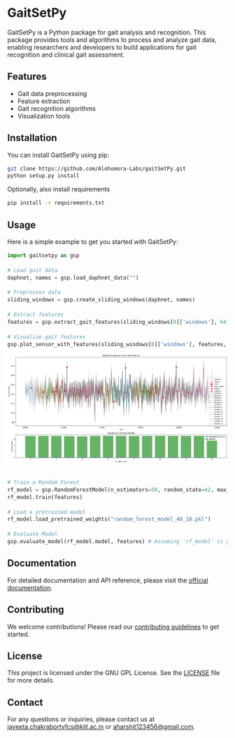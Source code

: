 # GaitSetPy

GaitSetPy is a Python package for gait analysis and recognition. This package provides tools and algorithms to process and analyze gait data, enabling researchers and developers to build applications for gait recognition and clinical gait assessment.

## Features

- Gait data preprocessing
- Feature extraction
- Gait recognition algorithms
- Visualization tools

## Installation

You can install GaitSetPy using pip:

```bash
git clone https://github.com/Alohomora-Labs/gaitSetPy.git
python setup.py install
```

Optionally, also install requirements
``` bash
pip install -r requirements.txt
```

## Usage

Here is a simple example to get you started with GaitSetPy:

```python
import gaitsetpy as gsp

# Load gait data
daphnet, names = gsp.load_daphnet_data("")

# Preprocess data
sliding_windows = gsp.create_sliding_windows(daphnet, names)

# Extract features
features = gsp.extract_gait_features(sliding_windows[0]['windows'], 64, True, True, True)

# Visualize gait features
gsp.plot_sensor_with_features(sliding_windows[0]['windows'], features, sensor_name="shank", num_windows=15)
```
![alt text](image.png)

``` python

# Train a Random Forest
rf_model = gsp.RandomForestModel(n_estimators=50, random_state=42, max_depth=10)
rf_model.train(features)

# Load a pretrained model
rf_model.load_pretrained_weights("random_forest_model_40_10.pkl")

# Evaluate Model
gsp.evaluate_model(rf_model.model, features) # Assuming 'rf_model' is your trained RandomForestModel instance
```

## Documentation

For detailed documentation and API reference, please visit the [official documentation](https://alohomora-labs.github.io/gaitSetPy/docs_gaitsetpy.html).

## Contributing

We welcome contributions! Please read our [contributing guidelines](CONTRIBUTING.md) to get started.

## License

This project is licensed under the GNU GPL License. See the [LICENSE](LICENSE) file for more details.

## Contact

For any questions or inquiries, please contact us at [jayeeta.chakrabortyfcs@kiit.ac.in](mailto:jayeeta.chakrabortyfcs@kiit.ac.in) or [aharshit123456@gmail.com](mailto:aharshit123456@gmail.com).
